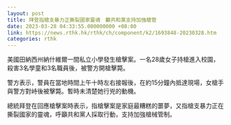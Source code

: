 ```yaml
---
layout: post
title: 拜登指槍支暴力正撕裂國家靈魂　籲共和黨支持加強槍管
date: 2023-03-28 04:33:55.000000000 +08:00
link: https://news.rthk.hk/rthk/ch/component/k2/1693848-20230328.htm
categories: rthk
---
```


美國田納西州納什維爾一間私立小學發生槍擊案。一名28歲女子持槍進入校園，殺害3名學童和3名職員後，被警方開槍擊斃。

警方表示，警員在當地時間上午十時左右接報後，在約15分鐘內抵達現場，女槍手與警方對峙後被擊斃。暫時未清楚她行兇的動機。

總統拜登在回應槍擊案時表示，指槍擊案是家庭最糟糕的噩夢，又指槍支暴力正在撕裂國家的靈魂，呼籲共和黨人採取行動，支持加強槍械管制。

